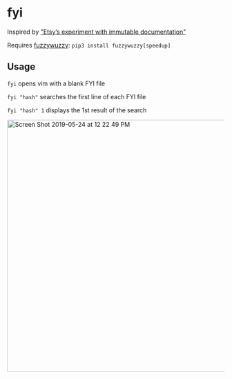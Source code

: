 # fyi

Inspired by ["Etsy’s experiment with immutable documentation"](https://codeascraft.com/2018/10/10/etsys-experiment-with-immutable-documentation/)

Requires [fuzzywuzzy](https://github.com/seatgeek/fuzzywuzzy#fuzzywuzzy): `pip3 install fuzzywuzzy[speedup]`

## Usage

`fyi` opens vim with a blank FYI file

`fyi "hash"` searches the first line of each FYI file

`fyi "hash" 1` displays the 1st result of the search

<img width="585" alt="Screen Shot 2019-05-24 at 12 22 49 PM" src="https://user-images.githubusercontent.com/28641/58342675-0a18e380-7e1f-11e9-9cb5-80529b95c7e3.png">

